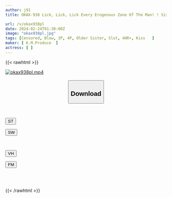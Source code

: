 ```yaml
---
author: j91
title: OKAX-938 Lick, Lick, Lick Every Erogenous Zone Of The Man! ! Sisters With Super Tongue Technique

url: /v/okax938pl
date: 2024-02-24T01:30:00Z
image: "okax938pl.jpg"
tags: [Censored, Blow, 3P, 4P, Older Sister, Slut, 4HR+, Kiss	]
maker: [ K.M.Produce  ]
actress: [ ]
---
```



{{< rawhtml >}}

<div class="video" data-videoid="W6jx8DKB9Gtbjlq">
    <a href="javascript:;">
        <img src="/v/okax938pl/okax938pl.jpg" width="WIDTH" height="HEIGHT" alt="okax938pl.mp4" loading="lazy">
    </a>
</div>

<script type="text/javascript" src="https://j91.asia/asset/on-demand-st.js"></script>

<br>
  <link rel="stylesheet" href="https://j91.asia/asset/bs5.css">
  
  <center>
  <button class="btn btn-primary" type="button" data-bs-toggle="collapse" data-bs-target=".multi-collapse" aria-expanded="false" aria-controls="multiCollapseExample1 multiCollapseExample2"><h2>Download</h2></button></center>
</p>
<div class="row">
  <div class="col">
    <div class="collapse multi-collapse" id="multiCollapseExample1">
      <div class="card card-body">
	      	      <br>
<div class="buttons">  
<p><a href="https://streamtape.to/v/W6jx8DKB9Gtbjlq" target="_blank"><button class="btn-hover color-3"><i class="fa fa-download"></i> ST</button></a></p>
<p><a href="https://cdnwish.com/a3siy4sl9xxb" target="_blank"><button class="btn-hover color-2"><i class="fa fa-download"></i> SW</button></a></p></div>
    </div>
  </div>
</div>
  <div class="col">
    <div class="collapse multi-collapse" id="multiCollapseExample2">
      <div class="card card-body">
	      <br>
<div class="buttons">
<p><a href="javascript:;"><button class="btn-hover color-9"><i class="fa fa-download"></i> VH</button></a></p>
<p><a href="javascript:;"><button class="btn-hover color-8"><i class="fa fa-download"></i> FM</button></a></p></div>
<br><br>
      </div>
    </div>
  </div>
</div>

{{< /rawhtml >}}